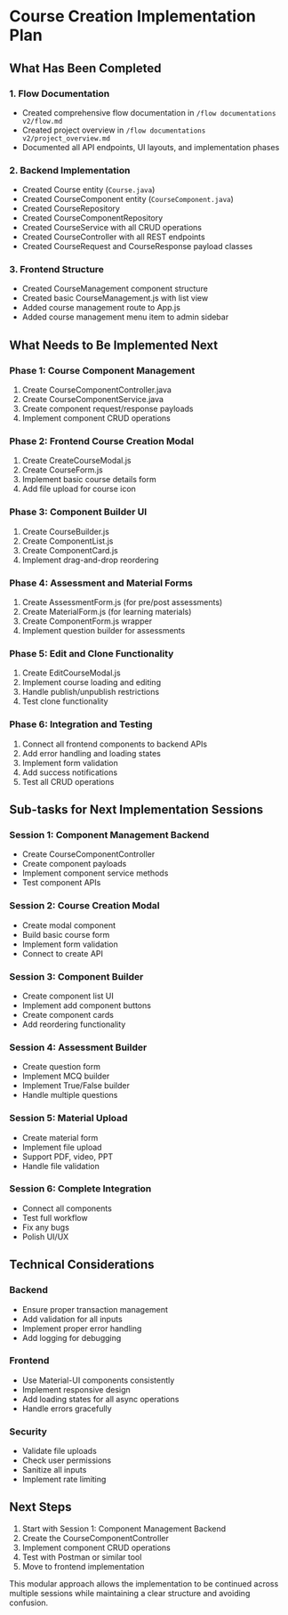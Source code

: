 # Course Creation Implementation Plan

## What Has Been Completed

### 1. Flow Documentation
- Created comprehensive flow documentation in `/flow documentations v2/flow.md`
- Created project overview in `/flow documentations v2/project_overview.md`
- Documented all API endpoints, UI layouts, and implementation phases

### 2. Backend Implementation
- Created Course entity (`Course.java`)
- Created CourseComponent entity (`CourseComponent.java`)
- Created CourseRepository
- Created CourseComponentRepository
- Created CourseService with all CRUD operations
- Created CourseController with all REST endpoints
- Created CourseRequest and CourseResponse payload classes

### 3. Frontend Structure
- Created CourseManagement component structure
- Created basic CourseManagement.js with list view
- Added course management route to App.js
- Added course management menu item to admin sidebar

## What Needs to Be Implemented Next

### Phase 1: Course Component Management
1. Create CourseComponentController.java
2. Create CourseComponentService.java
3. Create component request/response payloads
4. Implement component CRUD operations

### Phase 2: Frontend Course Creation Modal
1. Create CreateCourseModal.js
2. Create CourseForm.js
3. Implement basic course details form
4. Add file upload for course icon

### Phase 3: Component Builder UI
1. Create CourseBuilder.js
2. Create ComponentList.js
3. Create ComponentCard.js
4. Implement drag-and-drop reordering

### Phase 4: Assessment and Material Forms
1. Create AssessmentForm.js (for pre/post assessments)
2. Create MaterialForm.js (for learning materials)
3. Create ComponentForm.js wrapper
4. Implement question builder for assessments

### Phase 5: Edit and Clone Functionality
1. Create EditCourseModal.js
2. Implement course loading and editing
3. Handle publish/unpublish restrictions
4. Test clone functionality

### Phase 6: Integration and Testing
1. Connect all frontend components to backend APIs
2. Add error handling and loading states
3. Implement form validation
4. Add success notifications
5. Test all CRUD operations

## Sub-tasks for Next Implementation Sessions

### Session 1: Component Management Backend
- Create CourseComponentController
- Create component payloads
- Implement component service methods
- Test component APIs

### Session 2: Course Creation Modal
- Create modal component
- Build basic course form
- Implement form validation
- Connect to create API

### Session 3: Component Builder
- Create component list UI
- Implement add component buttons
- Create component cards
- Add reordering functionality

### Session 4: Assessment Builder
- Create question form
- Implement MCQ builder
- Implement True/False builder
- Handle multiple questions

### Session 5: Material Upload
- Create material form
- Implement file upload
- Support PDF, video, PPT
- Handle file validation

### Session 6: Complete Integration
- Connect all components
- Test full workflow
- Fix any bugs
- Polish UI/UX

## Technical Considerations

### Backend
- Ensure proper transaction management
- Add validation for all inputs
- Implement proper error handling
- Add logging for debugging

### Frontend
- Use Material-UI components consistently
- Implement responsive design
- Add loading states for all async operations
- Handle errors gracefully

### Security
- Validate file uploads
- Check user permissions
- Sanitize all inputs
- Implement rate limiting

## Next Steps

1. Start with Session 1: Component Management Backend
2. Create the CourseComponentController
3. Implement component CRUD operations
4. Test with Postman or similar tool
5. Move to frontend implementation

This modular approach allows the implementation to be continued across multiple sessions while maintaining a clear structure and avoiding confusion.